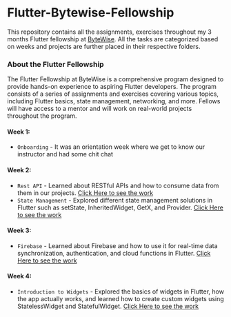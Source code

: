 # Flutter-Bytewise-Fellowship

This repository contains all the assignments, exercises throughout my 3 months Flutter fellowship at [ByteWise](https://github.com/bytewiseltd). All the tasks are categorized based on weeks and projects are further placed in their respective folders.

### About the Flutter Fellowship

The Flutter Fellowship at ByteWise is a comprehensive program designed to provide hands-on experience to aspiring Flutter developers. The program consists of a series of assignments and exercises covering various topics, including Flutter basics, state management, networking, and more. Fellows will have access to a mentor and will work on real-world projects throughout the program.

#### Week 1:
- `Onboarding` - It was an orientation week where we get to know our instructor and had some chit chat
#### Week 2:
- `Rest API` - Learned about RESTful APIs and how to consume data from them in our projects. [Click Here to see the work](./Week2/restapiapp)
- `State Management` - Explored different state management solutions in Flutter such as setState, InheritedWidget, GetX, and Provider. [Click Here to see the work](./Week2/statemanagementapp)

#### Week 3:
- `Firebase` - Learned about Firebase and how to use it for real-time data synchronization, authentication, and cloud functions in Flutter. [Click Here to see the work](./Week3/firebase_app)

#### Week 4:
- `Introduction to Widgets` - Explored the basics of widgets in Flutter, how the app actually works, and learned how to create custom widgets using StatelessWidget and StatefulWidget.  [Click Here to see the work](./Week4/intro_to_widgets)
